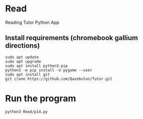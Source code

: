 # Read
Reading Tutor Python App

## Install requirements (chromebook gallium directions)
    
    sudo apt update  
    sudo apt upgrade  
    sudo apt install python3-pip  
    python3 -m pip install -U pygame --user  
    sudo apt install git  
    git clone https://github.com/Qazebulon/Tutor.git  

# Run the program

    python3 Read/p14.py
